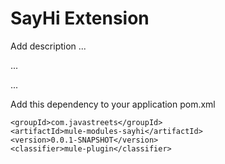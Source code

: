 # SayHi Extension

Add description ...


...


...


Add this dependency to your application pom.xml

```
<groupId>com.javastreets</groupId>
<artifactId>mule-modules-sayhi</artifactId>
<version>0.0.1-SNAPSHOT</version>
<classifier>mule-plugin</classifier>
```

